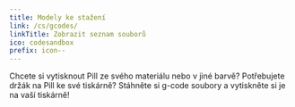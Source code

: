 ```yaml
---
title: Modely ke stažení
link: /cs/gcodes/
linkTitle: Zobrazit seznam souborů
ico: codesandbox
prefix: icon--
---
```

Chcete si vytisknout Pill ze svého materiálu nebo v jiné barvě?
Potřebujete držák na Pill ke své tiskárně?
Stáhněte si g-code soubory a vytiskněte si je na vaší tiskárně!

